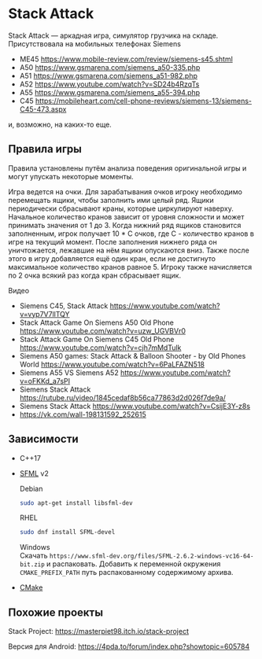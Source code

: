 # Stack Attack

Stack Attack — аркадная игра, симулятор грузчика на складе. Присутствовала на мобильных телефонах Siemens
* ME45 https://www.mobile-review.com/review/siemens-s45.shtml
* A50 https://www.gsmarena.com/siemens_a50-335.php
* A51 https://www.gsmarena.com/siemens_a51-982.php
* A52 https://www.youtube.com/watch?v=SD24b4RzqTs
* A55 https://www.gsmarena.com/siemens_a55-394.php
* C45 https://mobileheart.com/cell-phone-reviews/siemens-13/siemens-C45-473.aspx

и, возможно, на каких-то еще.

## Правила игры

Правила установлены путём анализа поведения оригинальной игры и могут упускать некоторые моменты.

Игра ведется на очки. Для зарабатывания очков игроку необходимо перемещать ящики, чтобы заполнить ими целый ряд. Ящики периодически сбрасывают краны, которые циркулируют наверху. Начальное количество кранов зависит от уровня сложности и может принимать значения от 1 до 3. Когда нижний ряд ящиков становится заполненным, игрок получает 10 * С очков, где C - количество кранов в игре на текущий момент. После заполнения нижнего ряда он уничтожается, лежавшие на нём ящики опускаются вниз. Также после этого в игру добавляется ещё один кран, если не достигнуто максимальное количество кранов равное 5. Игроку также начисляется по 2 очка всякий раз когда кран сбрасывает ящик.

Видео
* Siemens C45, Stack Attack https://www.youtube.com/watch?v=vyp7V7llTQY
* Stack Attack Game On Siemens A50 Old Phone https://www.youtube.com/watch?v=uzw_UGVBVr0
* Stack Attack Game On Siemens C45 Old Phone https://www.youtube.com/watch?v=cjh7mMdTulk
* Siemens A50 games: Stack Attack & Balloon Shooter - by Old Phones World https://www.youtube.com/watch?v=6PaLFAZN518
* Siemens A55 VS Siemens A52 https://www.youtube.com/watch?v=oFKKd_a7sPI
* Siemens Stack Attack https://rutube.ru/video/1845cedaf8b56ca77863d2d026f7de9a/
* Siemens Stack Attack https://www.youtube.com/watch?v=CsijE3Y-z8s
* https://vk.com/wall-198131592_252615

## Зависимости

* C++17
* [SFML](https://www.sfml-dev.org/) v2

  Debian
  ```sh
  sudo apt-get install libsfml-dev
  ```

  RHEL
  ```sh
  sudo dnf install SFML-devel
  ```

  Windows  
  Скачать `https://www.sfml-dev.org/files/SFML-2.6.2-windows-vc16-64-bit.zip` и распаковать.
  Добавить к переменной окружения `CMAKE_PREFIX_PATH` путь распакованному содержимому архива.
* [CMake](https://cmake.org)

## Похожие проекты

Stack Project: https://masterpiet98.itch.io/stack-project

Версия для Android: https://4pda.to/forum/index.php?showtopic=605784
